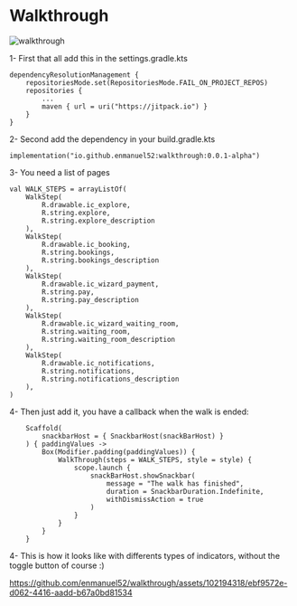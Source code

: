 # Walkthrough

![walkthrough](https://github.com/enmanuel52/walkthrough/assets/102194318/ff2b052d-c6b3-43a9-8665-7f32c296a5a7)

1- First that all add this in the settings.gradle.kts
```
dependencyResolutionManagement {
    repositoriesMode.set(RepositoriesMode.FAIL_ON_PROJECT_REPOS)
    repositories {
        ...
        maven { url = uri("https://jitpack.io") }
    }
}
```

2- Second add the dependency in your build.gradle.kts
```
implementation("io.github.enmanuel52:walkthrough:0.0.1-alpha")
```


3- You need a list of pages

```
val WALK_STEPS = arrayListOf(
    WalkStep(
        R.drawable.ic_explore,
        R.string.explore,
        R.string.explore_description
    ),
    WalkStep(
        R.drawable.ic_booking,
        R.string.bookings,
        R.string.bookings_description
    ),
    WalkStep(
        R.drawable.ic_wizard_payment,
        R.string.pay,
        R.string.pay_description
    ),
    WalkStep(
        R.drawable.ic_wizard_waiting_room,
        R.string.waiting_room,
        R.string.waiting_room_description
    ),
    WalkStep(
        R.drawable.ic_notifications,
        R.string.notifications,
        R.string.notifications_description
    ),
)
```

4- Then just add it, you have a callback when the walk is ended:

```
    Scaffold(
        snackbarHost = { SnackbarHost(snackBarHost) }
    ) { paddingValues ->
        Box(Modifier.padding(paddingValues)) {
            WalkThrough(steps = WALK_STEPS, style = style) {
                scope.launch {
                    snackBarHost.showSnackbar(
                        message = "The walk has finished",
                        duration = SnackbarDuration.Indefinite,
                        withDismissAction = true
                    )
                }
            }
        }
    }
```

4- This is how it looks like with differents types of indicators, without the toggle button of course :)



https://github.com/enmanuel52/walkthrough/assets/102194318/ebf9572e-d062-4416-aadd-b67a0bd81534





